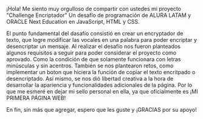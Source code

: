 ¡Hola! Me siento muy orgulloso de compartir con ustedes mi proyecto "Challenge Encriptador"
Un desafío de programación de ALURA LATAM y ORACLE Next Education en JavaScript, HTML y CSS.

El punto fundamental del dasafío consistió en crear un encryptador de texto, que logre modificar las vocales en una palabra para poder encriptar y desencriptar un mensaje.
Al realizar el desafío nos fueron planteados algunos requisitos a seguir para poder considerar el proyecto como aprovado.
Como la condición de que solamente funcionara con letras minúsculas y sin acentros.
También se nos plantearon retos, como implementar un boton que hiciera la función de copiar el texto encritpado o desencriptado.
Así mismo, se nos dió libertad creativa a la hora de desarrollar la apariencia y funcionalidades adicionales de la página. 
Por lo que me esmeré en dejar mi sello personal en ella, ya que oficialmente es ¡MI PRIMERA PÁGINA WEB!

En fin, sin más que agregar, espero que les guste y ¡GRACIAS por su apoyo!
